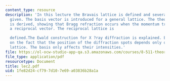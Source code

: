 ```yaml
---
content_type: resource
description: 'In this lecture the Bravais lattice is defined and several examples
  given. The basis vector is introduced for a general lattice. The theory of diffraction
  is derived, showing that Bragg refraction occurs when the momentum transfer equals
  a reciprocal vector. The reciprocal lattice is

  defined.The Ewald construction for X ?ray diffraction is explained. Emphasis is
  on the fact that the position of the diffraction spots depends only on the Bravais
  lattice. The basis only affects their intensities.'
file: https://ol-ocw-studio-app-qa.s3.amazonaws.com/courses/8-511-theory-of-solids-i-fall-2004/1fe82d24cf797d107e69a03836b28a1a_lec2.pdf
file_type: application/pdf
resourcetype: Document
title: lec2.pdf
uid: 1fe82d24-cf79-7d10-7e69-a03836b28a1a
---
```

